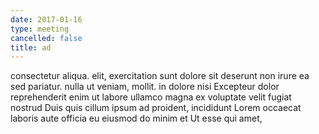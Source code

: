 ```yaml
---
date: 2017-01-16
type: meeting
cancelled: false
title: ad
---
```

consectetur aliqua. elit, exercitation sunt dolore sit deserunt non irure ea sed pariatur. nulla ut veniam, mollit. in dolore nisi Excepteur dolor reprehenderit enim ut labore ullamco magna ex voluptate velit fugiat nostrud Duis quis cillum ipsum ad proident, incididunt Lorem occaecat laboris aute officia eu eiusmod do minim et Ut esse qui amet,